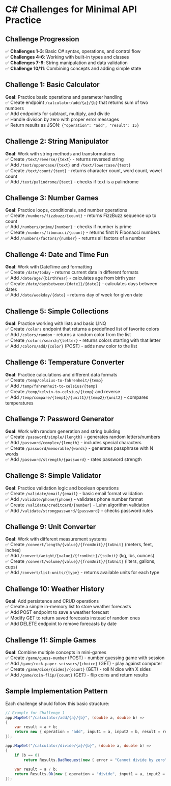 # C# Challenges for Minimal API Practice

## Challenge Progression

✅ **Challenges 1-3**: Basic C# syntax, operations, and control flow <br>
✅ **Challenges 4-6**: Working with built-in types and classes <br>
✅ **Challenges 7-9**: String manipulation and data validation <br>
✅ **Challenge 10/11**: Combining concepts and adding simple state <br>

## Challenge 1: Basic Calculator
**Goal**: Practice basic operations and parameter handling <br>
✅ Create endpoint `/calculator/add/{a}/{b}` that returns sum of two numbers <br>
✅ Add endpoints for subtract, multiply, and divide <br>
✅ Handle division by zero with proper error messages <br>
✅ Return results as JSON: `{"operation": "add", "result": 15}`

## Challenge 2: String Manipulator
**Goal**: Work with string methods and transformations <br>
✅ Create `/text/reverse/{text}` - returns reversed string <br>
✅ Add `/text/uppercase/{text}` and `/text/lowercase/{text}` <br>
✅ Create `/text/count/{text}` - returns character count, word count, vowel count <br>
✅ Add `/text/palindrome/{text}` - checks if text is a palindrome

## Challenge 3: Number Games
**Goal**: Practice loops, conditionals, and number operations <br>
✅ Create `/numbers/fizzbuzz/{count}` - returns FizzBuzz sequence up to count <br>
✅ Add `/numbers/prime/{number}` - checks if number is prime <br>
✅ Create `/numbers/fibonacci/{count}` - returns first N Fibonacci numbers <br>
✅ Add `/numbers/factors/{number}` - returns all factors of a number

## Challenge 4: Date and Time Fun
**Goal**: Work with DateTime and formatting <br>
✅ Create `/date/today` - returns current date in different formats <br>
✅ Add `/date/age/{birthYear}` - calculates age from birth year <br>
✅ Create `/date/daysbetween/{date1}/{date2}` - calculates days between dates <br>
✅ Add `/date/weekday/{date}` - returns day of week for given date

## Challenge 5: Simple Collections
**Goal**: Practice working with lists and basic LINQ <br>
✅ Create `/colors` endpoint that returns a predefined list of favorite colors <br>
✅ Add `/colors/random` - returns a random color from the list <br>
✅ Create `/colors/search/{letter}` - returns colors starting with that letter <br>
✅ Add `/colors/add/{color}` (POST) - adds new color to the list

## Challenge 6: Temperature Converter
**Goal**: Practice calculations and different data formats <br>
✅ Create `/temp/celsius-to-fahrenheit/{temp}`  <br>
✅ Add `/temp/fahrenheit-to-celsius/{temp}` <br>
✅ Create `/temp/kelvin-to-celsius/{temp}` and reverse <br>
✅ Add `/temp/compare/{temp1}/{unit1}/{temp2}/{unit2}` - compares temperatures

## Challenge 7: Password Generator
**Goal**: Work with random generation and string building <br>
✅ Create `/password/simple/{length}` - generates random letters/numbers <br>
✅ Add `/password/complex/{length}` - includes special characters <br>
✅ Create `/password/memorable/{words}` - generates passphrase with N words <br>
✅ Add `/password/strength/{password}` - rates password strength

## Challenge 8: Simple Validator
**Goal**: Practice validation logic and boolean operations <br>
✅ Create `/validate/email/{email}` - basic email format validation <br>
✅ Add `/validate/phone/{phone}` - validates phone number format <br>
✅ Create `/validate/creditcard/{number}` - Luhn algorithm validation <br>
✅ Add `/validate/strongpassword/{password}` - checks password rules

## Challenge 9: Unit Converter
**Goal**: Work with different measurement systems <br>
✅ Create `/convert/length/{value}/{fromUnit}/{toUnit}` (meters, feet, inches) <br>
✅ Add `/convert/weight/{value}/{fromUnit}/{toUnit}` (kg, lbs, ounces) <br>
✅ Create `/convert/volume/{value}/{fromUnit}/{toUnit}` (liters, gallons, cups) <br>
✅ Add `/convert/list-units/{type}` - returns available units for each type

## Challenge 10: Weather History
**Goal**: Add persistence and CRUD operations <br>
✅ Create a simple in-memory list to store weather forecasts <br>
✅ Add POST endpoint to save a weather forecast <br>
✅ Modify GET to return saved forecasts instead of random ones <br>
✅ Add DELETE endpoint to remove forecasts by date

## Challenge 11: Simple Games
**Goal**: Combine multiple concepts in mini-games <br>
✅ Create `/game/guess-number` (POST) - number guessing game with session <br>
✅ Add `/game/rock-paper-scissors/{choice}` (GET) - play against computer <br>
✅ Create `/game/dice/{sides}/{count}` (GET) - roll N dice with X sides <br>
✅ Add `/game/coin-flip/{count}` (GET) - flip coins and return results

## Sample Implementation Pattern

Each challenge should follow this basic structure:

```csharp
// Example for Challenge 1
app.MapGet("/calculator/add/{a}/{b}", (double a, double b) => 
{
    var result = a + b;
    return new { operation = "add", input1 = a, input2 = b, result = result };
});

app.MapGet("/calculator/divide/{a}/{b}", (double a, double b) => 
{
    if (b == 0)
        return Results.BadRequest(new { error = "Cannot divide by zero" });
    
    var result = a / b;
    return Results.Ok(new { operation = "divide", input1 = a, input2 = b, result = result });
});
```